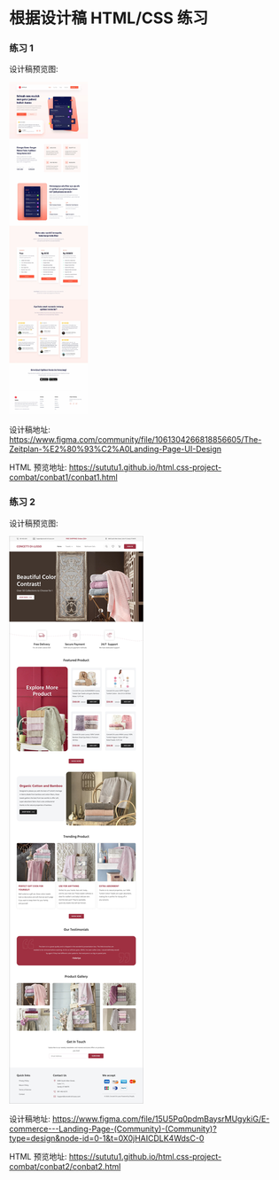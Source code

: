 # 根据设计稿 HTML/CSS 练习

### 练习 1

设计稿预览图: 

<img src="./conbat1/conbat1.jpg" height="600px" >


设计稿地址: https://www.figma.com/community/file/1061304266818856605/The-Zeitplan-%E2%80%93%C2%A0Landing-Page-UI-Design



HTML 预览地址: https://sututu1.github.io/html.css-project-combat/conbat1/conbat1.html


### 练习 2

设计稿预览图: 

<img src="./conbat2/conbat2.jpg" >

设计稿地址: https://www.figma.com/file/15U5Pq0pdmBaysrMUgykiG/E-commerce---Landing-Page-(Community)-(Community)?type=design&node-id=0-1&t=0X0jHAICDLK4WdsC-0

HTML 预览地址: https://sututu1.github.io/html.css-project-combat/conbat2/conbat2.html























